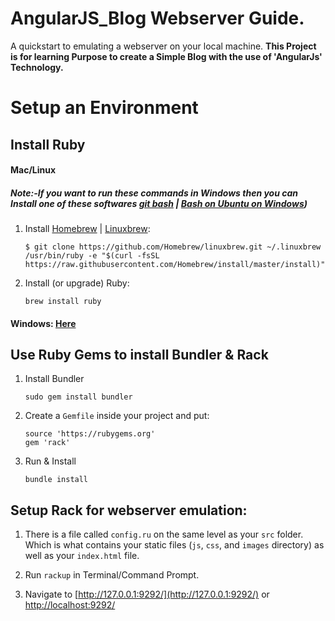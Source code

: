 # AngularJS_Blog Webserver Guide.

A quickstart to emulating a webserver on your local machine. **This Project is for learning Purpose to create a Simple Blog with the use of 'AngularJs' Technology.** 

# Setup an Environment

## Install Ruby

#### Mac/Linux
##### Note:-If you want to run these commands in Windows then you can Install one of these softwares [git bash](https://git-for-windows.github.io/) | [Bash on Ubuntu on Windows](https://www.howtogeek.com/249966/how-to-install-and-use-the-linux-bash-shell-on-windows-10/))
1. Install [Homebrew](http://brew.sh/) | [Linuxbrew](http://linuxbrew.sh/):
    ```
    $ git clone https://github.com/Homebrew/linuxbrew.git ~/.linuxbrew
    /usr/bin/ruby -e "$(curl -fsSL https://raw.githubusercontent.com/Homebrew/install/master/install)"
    ```

2. Install (or upgrade) Ruby:
    ```
    brew install ruby
    ```

#### Windows: [Here](http://rubyinstaller.org/)


## Use Ruby Gems to install Bundler & Rack
1. Install Bundler

    ```
    sudo gem install bundler
    ```


2. Create a `Gemfile` inside your project and put:

    ```
    source 'https://rubygems.org'
    gem 'rack'
    ```

3. Run & Install

    ```
    bundle install
    ```


## Setup Rack for webserver emulation:

1. There is a file called `config.ru` on the same level as your `src` folder. Which is what contains your static files (`js`, `css`, and `images` directory) as well as your `index.html` file.

2. Run `rackup` in Terminal/Command Prompt.

3. Navigate to [http://127.0.0.1:9292/](http://127.0.0.1:9292/) or [http://localhost:9292/](http://localhost:9292/)
